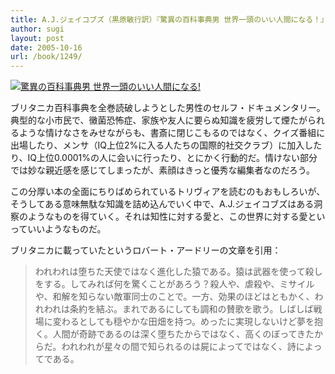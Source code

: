 ```yaml
---
title: A.J.ジェイコブズ（黒原敏行訳）『驚異の百科事典男 世界一頭のいい人間になる！』
author: sugi
layout: post
date: 2005-10-16
url: /book/1249/
---
```

<a href="http://www.amazon.co.jp/exec/obidos/ASIN/4167651521/chezsugi-22/ref=nosim/" name="amazletlink" target="_blank"><img src="http://i1.wp.com/ec2.images-amazon.com/images/I/517BDGY7YTL.SL160.jpg?w=660" alt="驚異の百科事典男 世界一頭のいい人間になる!" class="alignleft" data-recalc-dims="1" /></a>

ブリタニカ百科事典を全巻読破しようとした男性のセルフ・ドキュメンタリー。典型的な小市民で、黴菌恐怖症、家族や友人に要らぬ知識を疲労して煙たがられるような情けなさをみせながらも、書斎に閉じこもるのではなく、クイズ番組に出場したり、メンサ（IQ上位2%に入る人たちの国際的社交クラブ）に加入したり、IQ上位0.0001%の人に会いに行ったり、とにかく行動的だ。情けない部分では妙な親近感を感じてしまったが、素顔はきっと優秀な編集者なのだろう。

この分厚い本の全面にちりばめられているトリヴィアを読むのもおもしろいが、そうしてある意味無駄な知識を詰め込んでいく中で、A.J.ジェイコブズはある洞察のようなものを得ていく。それは知性に対する愛と、この世界に対する愛といっていいようなものだ。

ブリタニカに載っていたというロバート・アードリーの文章を引用：

> われわれは堕ちた天使ではなく進化した猿である。猿は武器を使って殺しをする。してみれば何を驚くことがあろう？殺人や、虐殺や、ミサイルや、和解を知らない敵軍同士のことで。一方、効果のほどはともかく、われわれは条約を結ぶ。まれであるにしても調和の賛歌を歌う。しばしば戦場に変わるとしても穏やかな田畑を持つ。めったに実現しないけど夢を抱く。人間が奇跡であるのは深く堕ちたからではなく、高くのぼってきたからだ。われわれが星々の間で知られるのは屍によってではなく、詩によってである。


